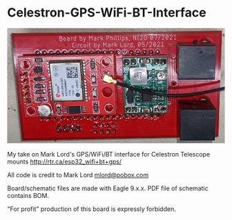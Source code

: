 # Celestron-GPS-WiFi-BT-Interface

![finished board](https://github.com/g7ltt/Celestron-GPS-WiFi-BT-Interface/blob/main/Finished_WiFi_GPS_BT.png)

My take on Mark Lord's GPS/WiFi/BT interface for Celestron Telescope mounts http://rtr.ca/esp32_wifi+bt+gps/

All code is credit to Mark Lord mlord@pobox.com

Board/schematic files are made with Eagle 9.x.x. PDF file of schematic contains BOM.

"For profit" production of this board is expressly forbidden.



